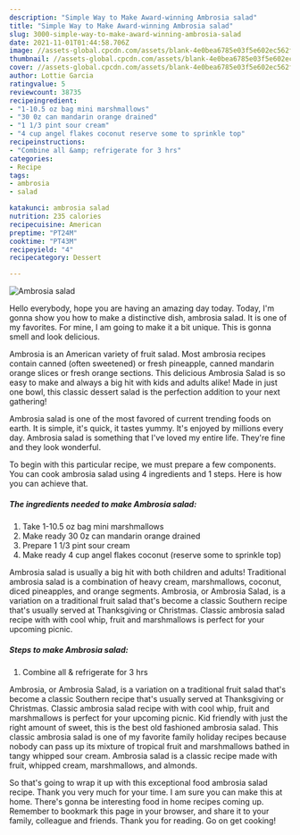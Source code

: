 ```yaml
---
description: "Simple Way to Make Award-winning Ambrosia salad"
title: "Simple Way to Make Award-winning Ambrosia salad"
slug: 3000-simple-way-to-make-award-winning-ambrosia-salad
date: 2021-11-01T01:44:58.706Z
image: //assets-global.cpcdn.com/assets/blank-4e0bea6785e03f5e602ec562f230caae08da540cada707380b4fe1bbebba43da.png
thumbnail: //assets-global.cpcdn.com/assets/blank-4e0bea6785e03f5e602ec562f230caae08da540cada707380b4fe1bbebba43da.png
cover: //assets-global.cpcdn.com/assets/blank-4e0bea6785e03f5e602ec562f230caae08da540cada707380b4fe1bbebba43da.png
author: Lottie Garcia
ratingvalue: 5
reviewcount: 38735
recipeingredient:
- "1-10.5 oz bag mini marshmallows"
- "30 0z can mandarin orange drained"
- "1 1/3 pint sour cream"
- "4 cup angel flakes coconut reserve some to sprinkle top"
recipeinstructions:
- "Combine all &amp; refrigerate for 3 hrs"
categories:
- Recipe
tags:
- ambrosia
- salad

katakunci: ambrosia salad 
nutrition: 235 calories
recipecuisine: American
preptime: "PT24M"
cooktime: "PT43M"
recipeyield: "4"
recipecategory: Dessert

---
```



![Ambrosia salad](//assets-global.cpcdn.com/assets/blank-4e0bea6785e03f5e602ec562f230caae08da540cada707380b4fe1bbebba43da.png)

Hello everybody, hope you are having an amazing day today. Today, I'm gonna show you how to make a distinctive dish, ambrosia salad. It is one of my favorites. For mine, I am going to make it a bit unique. This is gonna smell and look delicious.

Ambrosia is an American variety of fruit salad. Most ambrosia recipes contain canned (often sweetened) or fresh pineapple, canned mandarin orange slices or fresh orange sections. This delicious Ambrosia Salad is so easy to make and always a big hit with kids and adults alike! Made in just one bowl, this classic dessert salad is the perfection addition to your next gathering!

Ambrosia salad is one of the most favored of current trending foods on earth. It is simple, it's quick, it tastes yummy. It's enjoyed by millions every day. Ambrosia salad is something that I've loved my entire life. They're fine and they look wonderful.


To begin with this particular recipe, we must prepare a few components. You can cook ambrosia salad using 4 ingredients and 1 steps. Here is how you can achieve that.

<!--inarticleads1-->

##### The ingredients needed to make Ambrosia salad:

1. Take 1-10.5 oz bag mini marshmallows
1. Make ready 30 0z can mandarin orange drained
1. Prepare 1 1/3 pint sour cream
1. Make ready 4 cup angel flakes coconut (reserve some to sprinkle top)


Ambrosia salad is usually a big hit with both children and adults! Traditional ambrosia salad is a combination of heavy cream, marshmallows, coconut, diced pineapples, and orange segments. Ambrosia, or Ambrosia Salad, is a variation on a traditional fruit salad that&#39;s become a classic Southern recipe that&#39;s usually served at Thanksgiving or Christmas. Classic ambrosia salad recipe with with cool whip, fruit and marshmallows is perfect for your upcoming picnic. 

<!--inarticleads2-->

##### Steps to make Ambrosia salad:

1. Combine all &amp; refrigerate for 3 hrs


Ambrosia, or Ambrosia Salad, is a variation on a traditional fruit salad that&#39;s become a classic Southern recipe that&#39;s usually served at Thanksgiving or Christmas. Classic ambrosia salad recipe with with cool whip, fruit and marshmallows is perfect for your upcoming picnic. Kid friendly with just the right amount of sweet, this is the best old fashioned ambrosia salad. This classic ambrosia salad is one of my favorite family holiday recipes because nobody can pass up its mixture of tropical fruit and marshmallows bathed in tangy whipped sour cream. Ambrosia salad is a classic recipe made with fruit, whipped cream, marshmallows, and almonds. 

So that's going to wrap it up with this exceptional food ambrosia salad recipe. Thank you very much for your time. I am sure you can make this at home. There's gonna be interesting food in home recipes coming up. Remember to bookmark this page in your browser, and share it to your family, colleague and friends. Thank you for reading. Go on get cooking!
